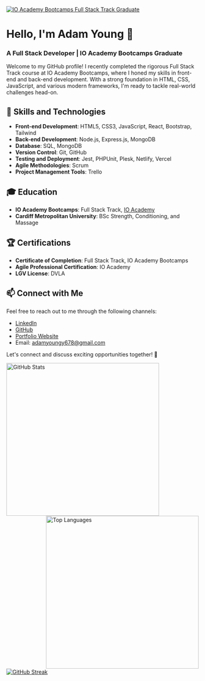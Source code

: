 [![IO Academy Bootcamps Full Stack Track Graduate](https://img.shields.io/badge/IO%20Academy-Bootcamps%20Graduate-brightgreen)](https://ioacademy.io/bootcamps)

# Hello, I'm Adam Young 👋
### A Full Stack Developer | IO Academy Bootcamps Graduate

Welcome to my GitHub profile! I recently completed the rigorous Full Stack Track course at IO Academy Bootcamps, where I honed my skills in front-end and back-end development. With a strong foundation in HTML, CSS, JavaScript, and various modern frameworks, I'm ready to tackle real-world challenges head-on.

## 🌟 Skills and Technologies

- **Front-end Development**: HTML5, CSS3, JavaScript, React, Bootstrap, Tailwind
- **Back-end Development**: Node.js, Express.js, MongoDB
- **Database**: SQL, MongoDB
- **Version Control**: Git, GitHub
- **Testing and Deployment**: Jest, PHPUnit, Plesk, Netlify, Vercel
- **Agile Methodologies**: Scrum
- **Project Management Tools**: Trello

<!-- ## 💼 Experience

During the IO Academy Bootcamps Full Stack Track, I worked on various hands-on projects, including:

- **Project 1**: Built a responsive e-commerce website using React and Node.js, implementing features like user authentication, shopping cart functionality, and secure payment gateways.
- **Project 2**: Developed a RESTful API using Express.js and MongoDB to create a robust backend for a blogging platform, enabling users to create, update, and delete articles.
- **Project 3**: Collaborated with a team to build a real-time chat application using Socket.io, allowing users to join chat rooms, send messages, and receive instant updates. -->

## 🎓 Education

- **IO Academy Bootcamps**: Full Stack Track, [IO Academy](https://ioacademy.io/bootcamps)
- **Cardiff Metropolitan University**: BSc Strength, Conditioning, and Massage

## 🏆 Certifications

- **Certificate of Completion**: Full Stack Track, IO Academy Bootcamps
- **Agile Professional Certification**: IO Academy
- **LGV License**: DVLA

## 📫 Connect with Me

Feel free to reach out to me through the following channels:

- [LinkedIn](https://www.linkedin.com/in/adam-young-684319203)
- [GitHub](https://github.com/youngy247)
- [Portfolio Website](https://adamyoung.netlify.app/)
- Email: adamyoungy678@gmail.com

Let's connect and discuss exciting opportunities together! 🚀

<div>
  <img src="https://github-readme-stats.vercel.app/api?username=youngy247&count_private=true&show_icons=true&theme=dark" align="left" alt="GitHub Stats" width="400"/>
  <img src="https://github-readme-stats.vercel.app/api/top-langs/?username=youngy247&layout=compact&theme=dark" align="right" alt="Top Languages" width="400"/>
</div>


[![GitHub Streak](https://github-readme-streak-stats.herokuapp.com/?user=your_username&theme=dark)](https://github.com/youngy247)




